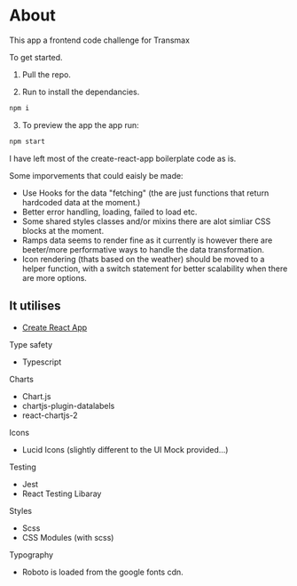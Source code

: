 # About

This app a frontend code challenge for Transmax

To get started. 


1. Pull the repo.

2. Run to install the dependancies.

```sh
npm i 
```


3. To preview the app the app run:

```sh
npm start
```


I have left most of the create-react-app boilerplate code as is.

Some imporvements that could eaisly be made:
- Use Hooks for the data "fetching" (the are just functions that return hardcoded data at the moment.)
- Better error handling, loading, failed to load etc.
- Some shared styles classes and/or mixins there are alot simliar CSS blocks at the moment.   
- Ramps data seems to render fine as it currently is however there are beeter/more performative ways to handle the data transformation.
- Icon rendering (thats based on the weather) should be moved to a helper function, with a switch statement for better scalability when there are more options.

## It utilises 

- [Create React App](https://github.com/facebook/create-react-app)

Type safety 
- Typescript

Charts
- Chart.js
- chartjs-plugin-datalabels
- react-chartjs-2

Icons
- Lucid Icons (slightly different to the UI Mock provided...)

Testing
- Jest
- React Testing Libaray

Styles
- Scss
- CSS Modules (with scss)

Typography
- Roboto is loaded from the google fonts cdn.



